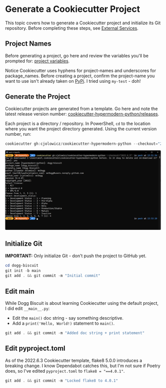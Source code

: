 # Generate a Cookiecutter Project

This topic covers how to generate a Cookiecutter project and initialize its Git repository. Before completing these steps, see [External Services](../environment/external-services.md).

## Project Names

Before generating a project, go here and review the variables you'll be prompted for: [project variables](https://cookiecutter-hypermodern-python.readthedocs.io/en/latest/guide.html#project-creation).

Notice Cookiecutter uses hyphens for project-names and underscores for package_names. Before creating a project, confirm the project-name you want to use isn't already taken on [PyPi](https://pypi.org/). I tried using `my-test` - doh!

## Generate the Project

Cookiecutter projects are generated from a template. Go here and note the latest release version number: [cookiecutter-hypermodern-python/releases](https://github.com/cjolowicz/cookiecutter-hypermodern-python/releases).

Each project is a directory / repository. In PowerShell, `cd` to the location where you want the project directory generated. Using the current version number, run:

```powershell
cookiecutter gh:cjolowicz/cookiecutter-hypermodern-python --checkout="2022.6.3"
```

![Install Cookiecutter template via PowerShell](../images/cc-proj_01_template.png)

## Initialize Git

**IMPORTANT:** Only initialize Git - don't push the project to GitHub yet.

```powershell
cd dogg-biscuit
git init -b main
git add . && git commit -m "Initial commit"
```

## Edit **main**

While Dogg Biscuit is about learning Cookiecutter using the default project, I did edit `__main__.py`:

- Edit the `main()` doc string - say something descriptive.
- Add a `print('Hello, World!)` statement to `main()`.

```powershell
git add . && git commit -m "Added doc string + print statement"
```

## Edit pyproject.toml

As of the 2022.6.3 Cookiecutter template, flake8 5.0.0 introduces a breaking change. I know Dependabot catches this, but I'm not sure if Poetry does, so I've edited `pyproject.toml` to `flake8 = "==4.0.1"`.

```powershell
git add . && git commit -m "Locked flake8 to 4.0.1"
```
